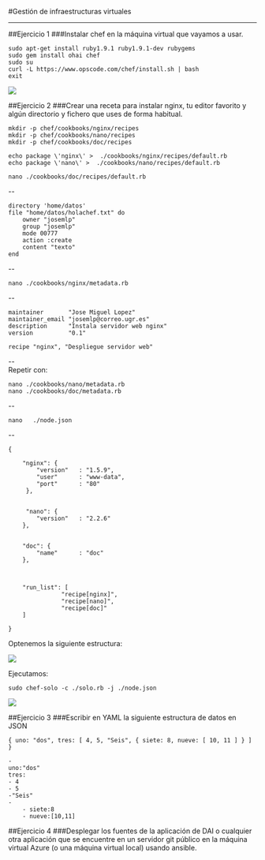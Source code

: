 
#Gestión de infraestructuras virtuales
_____________

##Ejercicio 1
###Instalar chef en la máquina virtual que vayamos a usar.

	sudo apt-get install ruby1.9.1 ruby1.9.1-dev rubygems
    sudo gem install ohai chef
    sudo su
    curl -L https://www.opscode.com/chef/install.sh | bash
    exit
    
    
![](http://pix.toile-libre.org/upload/original/1391033801.png)
    
 
##Ejercicio 2
###Crear una receta para instalar nginx, tu editor favorito y algún directorio y fichero que uses de forma habitual.

	
	mkdir -p chef/cookbooks/nginx/recipes
    mkdir -p chef/cookbooks/nano/recipes
    mkdir -p chef/cookbooks/doc/recipes
    
    echo package \'nginx\' >  ./cookbooks/nginx/recipes/default.rb
	echo package \'nano\' >  ./cookbooks/nano/recipes/default.rb

	nano ./cookbooks/doc/recipes/default.rb
--

    directory 'home/datos'
	file "home/datos/holachef.txt" do
        owner "josemlp"
        group "josemlp"
        mode 00777
        action :create
        content "texto"
	end
--    

	nano ./cookbooks/nginx/metadata.rb
	
--  

	maintainer       "Jose Miguel Lopez"
	maintainer_email "josemlp@correo.ugr.es"
	description      "Instala servidor web nginx"
	version          "0.1"

	recipe "nginx", "Despliegue servidor web"    
--    
Repetir con:

	nano ./cookbooks/nano/metadata.rb
	nano ./cookbooks/doc/metadata.rb

--

	nano   ./node.json
    
--


    {

        "nginx": {
            "version"   : "1.5.9",
            "user"      : "www-data",
            "port"      : "80"
         },


         "nano": {
            "version"   : "2.2.6"
        },


        "doc": {
            "name"      : "doc"
        },



        "run_list": [
                   "recipe[nginx]",
                   "recipe[nano]",
                   "recipe[doc]"
        ]

	}

Optenemos la siguiente estructura:

![](http://pix.toile-libre.org/upload/original/1391039448.png)

Ejecutamos:

	sudo chef-solo -c ./solo.rb -j ./node.json
    
![](http://pix.toile-libre.org/upload/original/1391039372.png)
    

##Ejercicio 3
###Escribir en YAML la siguiente estructura de datos en JSON

    { uno: "dos", tres: [ 4, 5, "Seis", { siete: 8, nueve: [ 10, 11 ] } ] }

	-
    uno:"dos"
	tres:
    - 4
    - 5 
    -"Seis"
    -
        - siete:8
        - nueve:[10,11]
        

##Ejercicio 4
###Desplegar los fuentes de la aplicación de DAI o cualquier otra aplicación que se encuentre en un servidor git público en la máquina virtual Azure (o una máquina virtual local) usando ansible.





  